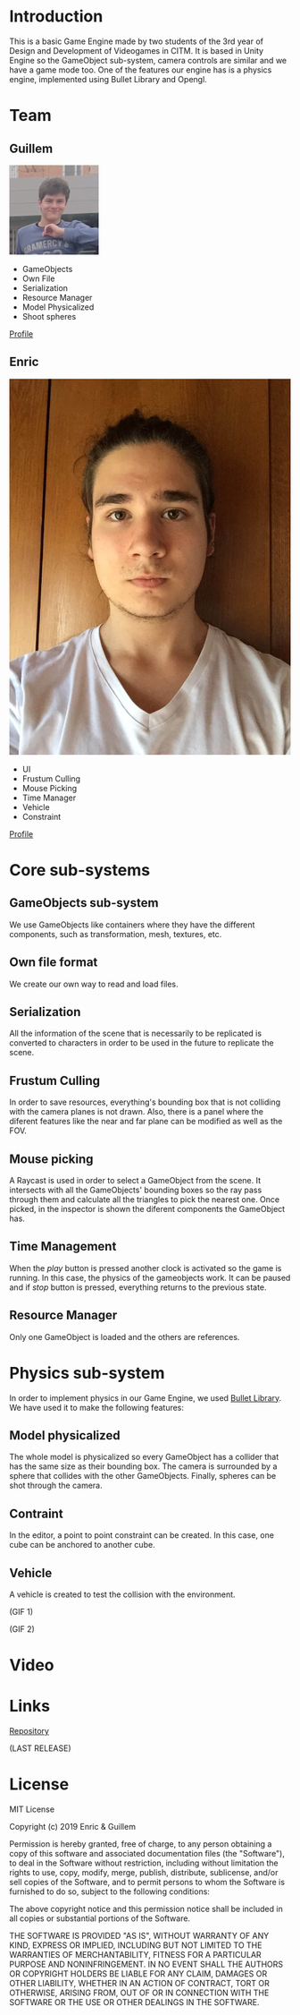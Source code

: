 # Introduction

This is a basic Game Engine made by two students of the 3rd year of Design and Development of Videogames in CITM. It is based in Unity Engine so the GameObject sub-system, camera controls are similar and we have a game mode too. One of the features our engine has is a physics engine, implemented using Bullet Library and Opengl.

# Team

## Guillem

<img src="https://github.com/PerezEnric/Hydro-Engine/blob/master/docs/Guillem.jpg?raw=true">

* GameObjects
* Own File
* Serialization
* Resource Manager
* Model Physicalized
* Shoot spheres

[Profile](https://github.com/Gollim)

## Enric

<img src="https://github.com/PerezEnric/Hydro-Engine/blob/master/docs/Enric.jpg?raw=true">

* UI
* Frustum Culling
* Mouse Picking
* Time Manager
* Vehicle
* Constraint

[Profile](https://github.com/PerezEnric)

# Core sub-systems

## GameObjects sub-system

We use GameObjects like containers where they have the different components, such as transformation, mesh, textures, etc.

## Own file format

We create our own way to read and load files.

## Serialization

All the information of the scene that is necessarily to be replicated is converted to characters in order to be used in the future to replicate the scene.

## Frustum Culling

In order to save resources, everything's bounding box that is not colliding with the camera planes is not drawn. Also, there is a panel where the diferent features like the near and far plane can be modified as well as the FOV.

## Mouse picking

A Raycast is used in order to select a GameObject from the scene. It intersects with all the GameObjects' bounding boxes so the ray pass through them and calculate all the triangles to pick the nearest one. Once picked, in the inspector is shown the diferent components the GameObject has.

## Time Management

When the _play_ button is pressed another clock is activated so the game is running. In this case, the physics of the gameobjects work. It can be paused and if _stop_ button is pressed, everything returns to the previous state.

## Resource Manager

Only one GameObject is loaded and the others are references.

# Physics sub-system

In order to implement physics in our Game Engine, we used [Bullet Library](https://pybullet.org/wordpress/). We have used it to make the following features:

## Model physicalized

The whole model is physicalized so every GameObject has a collider that has the same size as their bounding box. The camera is surrounded by a sphere that collides with the other GameObjects. Finally, spheres can be shot through the camera.

## Contraint

In the editor, a point to point constraint can be created. In this case, one cube can be anchored to another cube.

## Vehicle

A vehicle is created to test the collision with the environment.

(GIF 1)

(GIF 2)

# Video

# Links

[Repository](https://github.com/PerezEnric/Hydro-Engine)

(LAST RELEASE)

# License

MIT License

Copyright (c) 2019 Enric & Guillem

Permission is hereby granted, free of charge, to any person obtaining a copy
of this software and associated documentation files (the "Software"), to deal
in the Software without restriction, including without limitation the rights
to use, copy, modify, merge, publish, distribute, sublicense, and/or sell
copies of the Software, and to permit persons to whom the Software is
furnished to do so, subject to the following conditions:

The above copyright notice and this permission notice shall be included in all
copies or substantial portions of the Software.

THE SOFTWARE IS PROVIDED "AS IS", WITHOUT WARRANTY OF ANY KIND, EXPRESS OR
IMPLIED, INCLUDING BUT NOT LIMITED TO THE WARRANTIES OF MERCHANTABILITY,
FITNESS FOR A PARTICULAR PURPOSE AND NONINFRINGEMENT. IN NO EVENT SHALL THE
AUTHORS OR COPYRIGHT HOLDERS BE LIABLE FOR ANY CLAIM, DAMAGES OR OTHER
LIABILITY, WHETHER IN AN ACTION OF CONTRACT, TORT OR OTHERWISE, ARISING FROM,
OUT OF OR IN CONNECTION WITH THE SOFTWARE OR THE USE OR OTHER DEALINGS IN THE
SOFTWARE.
